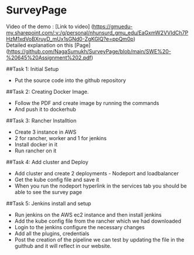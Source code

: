 # SurveyPage
Video of the demo : [Link to video] (https://gmuedu-my.sharepoint.com/:v:/g/personal/nhunsurd_gmu_edu/EaGxmW2VVIdCh7PHzM1xdVoBXruyD_mUx1sGNd0-ZgKGlQ?e=ppQm0p)
</br>
Detailed explanation on this [Page] (https://github.com/NagaSumukh/SurveyPage/blob/main/SWE%20-%20645%20Assignment%202.pdf)


##Task 1: Initial Setup  
- Put the source code into the github repository  

##Task 2: Creating Docker Image. 
- Follow the PDF and create image by running the commands  
- And push it to dockerhub  

##Task 3: Rancher Installtion  
- Create 3 instance in AWS  
- 2 for rancher, worker and 1 for jenkins  
- Install docker in it  
- Run rancher on it  

##Task 4: Add cluster and Deploy  
- Add cluster and create 2 deployments - Nodeport and loadbalancer  
- Get the kube config file and save it  
- When you run the nodeport hyperlink in the services tab you should be able to see the survey page  

##Task 5: Jenkins install and setup  
- Run jenkins on the AWS ec2 instance and then install jenkins  
- Add the kube config file from the rancher which we had downloaded  
- Login to the jenkins configure the necessary changes  
- Add all the plugins, credentials  
- Post the creation of the pipeline we can test by updating the file in the guithub and it will reflect in our website.
